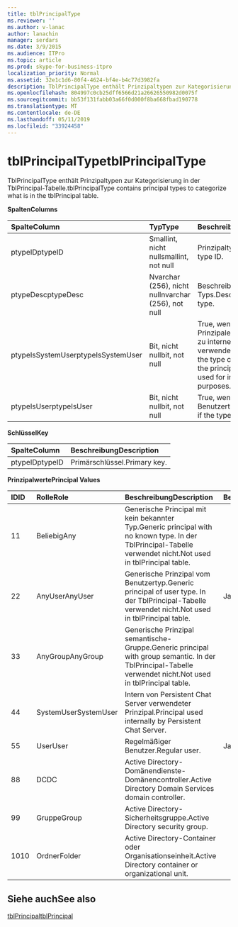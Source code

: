 ```yaml
---
title: tblPrincipalType
ms.reviewer: ''
ms.author: v-lanac
author: lanachin
manager: serdars
ms.date: 3/9/2015
ms.audience: ITPro
ms.topic: article
ms.prod: skype-for-business-itpro
localization_priority: Normal
ms.assetid: 32e1c1d6-80f4-4624-bf4e-b4c77d3982fa
description: TblPrincipalType enthält Prinzipaltypen zur Kategorisierung in der TblPrincipal-Tabelle.
ms.openlocfilehash: 804997c0cb25dff6566d21a26626550982d0075f
ms.sourcegitcommit: bb53f131fabb03a66f0d000f8ba668fbad190778
ms.translationtype: MT
ms.contentlocale: de-DE
ms.lasthandoff: 05/11/2019
ms.locfileid: "33924458"
---
```

# <a name="tblprincipaltype"></a><span data-ttu-id="43059-103">tblPrincipalType</span><span class="sxs-lookup"><span data-stu-id="43059-103">tblPrincipalType</span></span>
 
<span data-ttu-id="43059-104">TblPrincipalType enthält Prinzipaltypen zur Kategorisierung in der TblPrincipal-Tabelle.</span><span class="sxs-lookup"><span data-stu-id="43059-104">tblPrincipalType contains principal types to categorize what is in the tblPrincipal table.</span></span>
  
<span data-ttu-id="43059-105">**Spalten**</span><span class="sxs-lookup"><span data-stu-id="43059-105">**Columns**</span></span>

|<span data-ttu-id="43059-106">**Spalte**</span><span class="sxs-lookup"><span data-stu-id="43059-106">**Column**</span></span>|<span data-ttu-id="43059-107">**Typ**</span><span class="sxs-lookup"><span data-stu-id="43059-107">**Type**</span></span>|<span data-ttu-id="43059-108">**Beschreibung**</span><span class="sxs-lookup"><span data-stu-id="43059-108">**Description**</span></span>|
|:-----|:-----|:-----|
|<span data-ttu-id="43059-109">ptypeID</span><span class="sxs-lookup"><span data-stu-id="43059-109">ptypeID</span></span>  <br/> |<span data-ttu-id="43059-110">Smallint, nicht null</span><span class="sxs-lookup"><span data-stu-id="43059-110">smallint, not null</span></span>  <br/> |<span data-ttu-id="43059-111">Prinzipaltyp-ID</span><span class="sxs-lookup"><span data-stu-id="43059-111">Principal type ID.</span></span>  <br/> |
|<span data-ttu-id="43059-112">ptypeDesc</span><span class="sxs-lookup"><span data-stu-id="43059-112">ptypeDesc</span></span>  <br/> |<span data-ttu-id="43059-113">Nvarchar (256), nicht null</span><span class="sxs-lookup"><span data-stu-id="43059-113">nvarchar (256), not null</span></span>  <br/> |<span data-ttu-id="43059-114">Beschreibung des Typs.</span><span class="sxs-lookup"><span data-stu-id="43059-114">Description of the type.</span></span>  <br/> |
|<span data-ttu-id="43059-115">ptypeIsSystemUser</span><span class="sxs-lookup"><span data-stu-id="43059-115">ptypeIsSystemUser</span></span>  <br/> |<span data-ttu-id="43059-116">Bit, nicht null</span><span class="sxs-lookup"><span data-stu-id="43059-116">bit, not null</span></span>  <br/> |<span data-ttu-id="43059-117">True, wenn der Typ den Prinzipalen entspricht, die zu internen Zwecken verwendet werden.</span><span class="sxs-lookup"><span data-stu-id="43059-117">True if the type corresponds to the principals that are used for internal purposes.</span></span>  <br/> |
|<span data-ttu-id="43059-118">ptypeIsUser</span><span class="sxs-lookup"><span data-stu-id="43059-118">ptypeIsUser</span></span>  <br/> |<span data-ttu-id="43059-119">Bit, nicht null</span><span class="sxs-lookup"><span data-stu-id="43059-119">bit, not null</span></span>  <br/> |<span data-ttu-id="43059-120">True, wenn der Typ einen Benutzertyp handelt.</span><span class="sxs-lookup"><span data-stu-id="43059-120">True if the type is a user type.</span></span>  <br/> |
   
<span data-ttu-id="43059-121">**Schlüssel**</span><span class="sxs-lookup"><span data-stu-id="43059-121">**Key**</span></span>

|<span data-ttu-id="43059-122">**Spalte**</span><span class="sxs-lookup"><span data-stu-id="43059-122">**Column**</span></span>|<span data-ttu-id="43059-123">**Beschreibung**</span><span class="sxs-lookup"><span data-stu-id="43059-123">**Description**</span></span>|
|:-----|:-----|
|<span data-ttu-id="43059-124">ptypeID</span><span class="sxs-lookup"><span data-stu-id="43059-124">ptypeID</span></span>  <br/> |<span data-ttu-id="43059-125">Primärschlüssel.</span><span class="sxs-lookup"><span data-stu-id="43059-125">Primary key.</span></span>  <br/> |
   
<span data-ttu-id="43059-126">**Prinzipalwerte**</span><span class="sxs-lookup"><span data-stu-id="43059-126">**Principal Values**</span></span>

|<span data-ttu-id="43059-127">**ID**</span><span class="sxs-lookup"><span data-stu-id="43059-127">**ID**</span></span>|<span data-ttu-id="43059-128">**Rolle**</span><span class="sxs-lookup"><span data-stu-id="43059-128">**Role**</span></span>|<span data-ttu-id="43059-129">**Beschreibung**</span><span class="sxs-lookup"><span data-stu-id="43059-129">**Description**</span></span>|<span data-ttu-id="43059-130">**Benutzer**</span><span class="sxs-lookup"><span data-stu-id="43059-130">**User**</span></span>|
|:-----|:-----|:-----|:-----|
|<span data-ttu-id="43059-131">1</span><span class="sxs-lookup"><span data-stu-id="43059-131">1</span></span>  <br/> |<span data-ttu-id="43059-132">Beliebig</span><span class="sxs-lookup"><span data-stu-id="43059-132">Any</span></span>  <br/> |<span data-ttu-id="43059-133">Generische Principal mit kein bekannter Typ.</span><span class="sxs-lookup"><span data-stu-id="43059-133">Generic principal with no known type.</span></span> <span data-ttu-id="43059-134">In der TblPrincipal-Tabelle verwendet nicht.</span><span class="sxs-lookup"><span data-stu-id="43059-134">Not used in tblPrincipal table.</span></span>  <br/> ||
|<span data-ttu-id="43059-135">2</span><span class="sxs-lookup"><span data-stu-id="43059-135">2</span></span>  <br/> |<span data-ttu-id="43059-136">AnyUser</span><span class="sxs-lookup"><span data-stu-id="43059-136">AnyUser</span></span>  <br/> |<span data-ttu-id="43059-137">Generische Prinzipal vom Benutzertyp.</span><span class="sxs-lookup"><span data-stu-id="43059-137">Generic principal of user type.</span></span> <span data-ttu-id="43059-138">In der TblPrincipal-Tabelle verwendet nicht.</span><span class="sxs-lookup"><span data-stu-id="43059-138">Not used in tblPrincipal table.</span></span>  <br/> |<span data-ttu-id="43059-139">Ja</span><span class="sxs-lookup"><span data-stu-id="43059-139">Yes</span></span>  <br/> |
|<span data-ttu-id="43059-140">3</span><span class="sxs-lookup"><span data-stu-id="43059-140">3</span></span>  <br/> |<span data-ttu-id="43059-141">AnyGroup</span><span class="sxs-lookup"><span data-stu-id="43059-141">AnyGroup</span></span>  <br/> |<span data-ttu-id="43059-142">Generische Prinzipal semantische-Gruppe.</span><span class="sxs-lookup"><span data-stu-id="43059-142">Generic principal with group semantic.</span></span> <span data-ttu-id="43059-143">In der TblPrincipal-Tabelle verwendet nicht.</span><span class="sxs-lookup"><span data-stu-id="43059-143">Not used in tblPrincipal table.</span></span>  <br/> ||
|<span data-ttu-id="43059-144">4</span><span class="sxs-lookup"><span data-stu-id="43059-144">4</span></span>  <br/> |<span data-ttu-id="43059-145">SystemUser</span><span class="sxs-lookup"><span data-stu-id="43059-145">SystemUser</span></span>  <br/> |<span data-ttu-id="43059-146">Intern von Persistent Chat Server verwendeter Prinzipal.</span><span class="sxs-lookup"><span data-stu-id="43059-146">Principal used internally by Persistent Chat Server.</span></span>  <br/> ||
|<span data-ttu-id="43059-147">5</span><span class="sxs-lookup"><span data-stu-id="43059-147">5</span></span>  <br/> |<span data-ttu-id="43059-148">User</span><span class="sxs-lookup"><span data-stu-id="43059-148">User</span></span>  <br/> |<span data-ttu-id="43059-149">Regelmäßiger Benutzer.</span><span class="sxs-lookup"><span data-stu-id="43059-149">Regular user.</span></span>  <br/> |<span data-ttu-id="43059-150">Ja</span><span class="sxs-lookup"><span data-stu-id="43059-150">Yes</span></span>  <br/> |
|<span data-ttu-id="43059-151">8</span><span class="sxs-lookup"><span data-stu-id="43059-151">8</span></span>  <br/> |<span data-ttu-id="43059-152">DC</span><span class="sxs-lookup"><span data-stu-id="43059-152">DC</span></span>  <br/> |<span data-ttu-id="43059-153">Active Directory-Domänendienste-Domänencontroller.</span><span class="sxs-lookup"><span data-stu-id="43059-153">Active Directory Domain Services domain controller.</span></span>  <br/> ||
|<span data-ttu-id="43059-154">9</span><span class="sxs-lookup"><span data-stu-id="43059-154">9</span></span>  <br/> |<span data-ttu-id="43059-155">Gruppe</span><span class="sxs-lookup"><span data-stu-id="43059-155">Group</span></span>  <br/> |<span data-ttu-id="43059-156">Active Directory-Sicherheitsgruppe.</span><span class="sxs-lookup"><span data-stu-id="43059-156">Active Directory security group.</span></span>  <br/> ||
|<span data-ttu-id="43059-157">10</span><span class="sxs-lookup"><span data-stu-id="43059-157">10</span></span>  <br/> |<span data-ttu-id="43059-158">Ordner</span><span class="sxs-lookup"><span data-stu-id="43059-158">Folder</span></span>  <br/> |<span data-ttu-id="43059-159">Active Directory-Container oder Organisationseinheit.</span><span class="sxs-lookup"><span data-stu-id="43059-159">Active Directory container or organizational unit.</span></span>  <br/> ||
   
## <a name="see-also"></a><span data-ttu-id="43059-160">Siehe auch</span><span class="sxs-lookup"><span data-stu-id="43059-160">See also</span></span>

[<span data-ttu-id="43059-161">tblPrincipal</span><span class="sxs-lookup"><span data-stu-id="43059-161">tblPrincipal</span></span>](tblprincipal.md)
